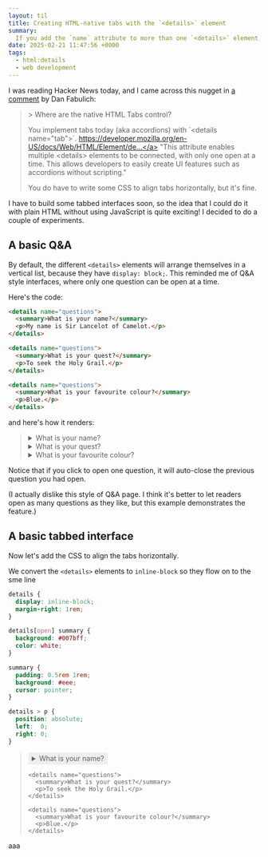 ```yaml
---
layout: til
title: Creating HTML-native tabs with the `<details>` element
summary:
  If you add the `name` attribute to more than one `<details>` element, only one of them can be open at a time.
date: 2025-02-21 11:47:56 +0000
tags:
  - html:details
  - web development
---
```

I was reading Hacker News today, and I came across this nugget in [a comment](https://news.ycombinator.com/item?id=43119810) by Dan Fabulich:

> &gt; Where are the native HTML Tabs control?
>
> You implement tabs today (aka accordions) with \`&lt;details name=&quot;tab&quot;&gt;`. <a href="https://developer.mozilla.org/en-US/docs/Web/HTML/Element/details#name">https://developer.mozilla.org/en-US/docs/Web/HTML/Element/de...</a> &quot;This attribute enables multiple &lt;details&gt; elements to be connected, with only one open at a time. This allows developers to easily create UI features such as accordions without scripting.&quot;
>
> You do have to write some CSS to align tabs horizontally, but it's fine.

I have to build some tabbed interfaces soon, so the idea that I could do it with plain HTML without using JavaScript is quite exciting!
I decided to do a couple of experiments.

## A basic Q&A

By default, the different `<details>` elements will arrange themselves in a vertical list, because they have `display: block;`.
This reminded me of Q&A style interfaces, where only one question can be open at a time.

Here's the code:

```html
<details name="questions">
  <summary>What is your name?</summary>
  <p>My name is Sir Lancelot of Camelot.</p>
</details>

<details name="questions">
  <summary>What is your quest?</summary>
  <p>To seek the Holy Grail.</p>
</details>

<details name="questions">
  <summary>What is your favourite colour?</summary>
  <p>Blue.</p>
</details>
```

and here's how it renders:

<blockquote>
  <details name="questions">
    <summary>What is your name?</summary>
    <p>My name is Sir Lancelot of Camelot.</p>
  </details>

  <details name="questions">
    <summary>What is your quest?</summary>
    <p>To seek the Holy Grail.</p>
  </details>

  <details name="questions">
    <summary>What is your favourite colour?</summary>
    <p>Blue.</p>
  </details>
</blockquote>

Notice that if you click to open one question, it will auto-close the previous question you had open.

(I actually dislike this style of Q&A page.
I think it's better to let readers open as many questions as they like, but this example demonstrates the feature.)

<style>
  blockquote > details:first-child {
    padding-top: var(--default-padding);
  }

  blockquote > details:not([open]):last-child {
    padding-bottom: var(--default-padding);
  }
</style>



## A basic tabbed interface

Now let's add the CSS to align the tabs horizontally.

We convert the `<details>` elements to `inline-block` so they flow on to the sme line

```css
details {
  display: inline-block;
  margin-right: 1rem;
}

details[open] summary {
  background: #007bff;
  color: white;
}

summary {
  padding: 0.5rem 1rem;
  background: #eee;
  cursor: pointer;
}

details > p {
  position: absolute;
  left:  0;
  right: 0;
}
```

<blockquote id="tabbed_interface">
  <div style="position: relative;">
    <details name="questions">
      <summary>What is your name?</summary>
      <p>My name is Sir Lancelot of Camelot.</p>
    </details>

    <details name="questions">
      <summary>What is your quest?</summary>
      <p>To seek the Holy Grail.</p>
    </details>

    <details name="questions">
      <summary>What is your favourite colour?</summary>
      <p>Blue.</p>
    </details>
  </div>
</blockquote>

<style>
  #tabbed_interface {
    details {
      display: inline-block;
      margin-right: 1rem;
    }

    details[open] summary {
      background: #007bff;
      color: white;
    }

    summary {
      padding: 0.25em 0.5em;
      background: #eee;
      cursor: pointer;
    }

    details > p {
      position: absolute;
      left:  0;
      right: 0;
    }
  }
</style>

aaa
